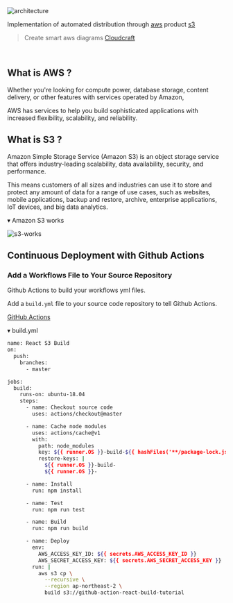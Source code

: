 <img src='https://github.com/byreact/react-github-action-s3-build/raw/master/screenshots/architecture.png' border='0' alt='architecture' />

Implementation of automated distribution through [aws](https://aws.amazon.com/ko/) product [s3](https://aws.amazon.com/ko/ecs/)

> Create smart aws diagrams [Cloudcraft](https://cloudcraft.co/)

<br />

## What is AWS ?

Whether you're looking for compute power, database storage, content delivery, or other features with services operated by Amazon, 

AWS has services to help you build sophisticated applications with increased flexibility, scalability, and reliability.

## What is S3 ?

Amazon Simple Storage Service (Amazon S3) is an object storage service that offers industry-leading scalability, data availability, security, and performance.

This means customers of all sizes and industries can use it to store and protect any amount of data for a range of use cases, such as websites, mobile applications, backup and restore, archive, enterprise applications, IoT devices, and big data analytics.

▾ Amazon S3 works

<img src='https://github.com/byreact/react-github-action-s3-build/raw/master/screenshots/s3-works.png' border='0' alt='s3-works' />

## Continuous Deployment with Github Actions

### Add a Workflows File to Your Source Repository

Github Actions to build your workflows yml files.

Add a `build.yml` file to your source code repository to tell Github Actions.

[GitHub Actions](https://github.com/features/actions)

▾ build.yml

```bash
name: React S3 Build
on:
  push:
    branches:
      - master

jobs:
  build:
    runs-on: ubuntu-18.04
    steps:
      - name: Checkout source code
        uses: actions/checkout@master

      - name: Cache node modules
        uses: actions/cache@v1
        with:
          path: node_modules
          key: ${{ runner.OS }}-build-${{ hashFiles('**/package-lock.json') }}
          restore-keys: |
            ${{ runner.OS }}-build-
            ${{ runner.OS }}-

      - name: Install
        run: npm install

      - name: Test
        run: npm run test

      - name: Build
        run: npm run build

      - name: Deploy
        env:
          AWS_ACCESS_KEY_ID: ${{ secrets.AWS_ACCESS_KEY_ID }}
          AWS_SECRET_ACCESS_KEY: ${{ secrets.AWS_SECRET_ACCESS_KEY }}
        run: |
          aws s3 cp \
            --recursive \
            --region ap-northeast-2 \
            build s3://github-action-react-build-tutorial
```
